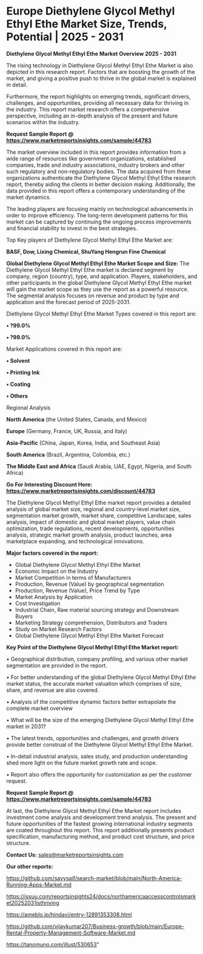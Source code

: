# Europe Diethylene Glycol Methyl Ethyl Ethe Market Size, Trends, Potential | 2025 - 2031

<Strong> Diethylene Glycol Methyl Ethyl Ethe Market Overview 2025 - 2031</strong>

The rising technology in Diethylene Glycol Methyl Ethyl Ethe Market is also depicted in this research report. Factors that are boosting the growth of the market, and giving a positive push to thrive in the global market is explained in detail.

Furthermore, the report highlights on emerging trends, significant drivers, challenges, and opportunities, providing all necessary data for thriving in the industry. This report market research offers a comprehensive perspective, including an in-depth analysis of the present and future scenarios within the industry.

<strong>Request Sample Report @ <a href=https://www.marketreportsinsights.com/sample/44783>https://www.marketreportsinsights.com/sample/44783</a></strong>

The market overview included in this report provides information from a wide range of resources like government organizations, established companies, trade and industry associations, industry brokers and other such regulatory and non-regulatory bodies. The data acquired from these organizations authenticate the Diethylene Glycol Methyl Ethyl Ethe research report, thereby aiding the clients in better decision making. Additionally, the data provided in this report offers a contemporary understanding of the market dynamics.

The leading players are focusing mainly on technological advancements in order to improve efficiency. The long-term development patterns for this market can be captured by continuing the ongoing process improvements and financial stability to invest in the best strategies.

Top Key players of Diethylene Glycol Methyl Ethyl Ethe Market are:

<strong>BASF, Dow, Lixing Chemical, ShuYang Hengrun Fine Chemical</strong>

<strong><b>Global Diethylene Glycol Methyl Ethyl Ethe Market Scope and Size:</b></strong>
The Diethylene Glycol Methyl Ethyl Ethe market is declared segment by company, region (country), type, and application. Players, stakeholders, and other participants in the global Diethylene Glycol Methyl Ethyl Ethe market will gain the market scope as they use the report as a powerful resource. The segmental analysis focuses on revenue and product by type and application and the forecast period of 2025-2031.

Diethylene Glycol Methyl Ethyl Ethe Market Types covered in this report are:

<strong>•  ?99.0%

•  ?99.0%</strong>

Market Applications covered in this report are:

<strong>•  Solvent

•  Printing Ink

•  Coating

•  Others</strong> 

Regional Analysis

<strong>North America</strong> (the United States, Canada, and Mexico)

<strong>Europe</strong> (Germany, France, UK, Russia, and Italy)

<strong>Asia-Pacific</strong> (China, Japan, Korea, India, and Southeast Asia)

<strong>South America</strong> (Brazil, Argentina, Colombia, etc.)

<strong>The Middle East and Africa</strong> (Saudi Arabia, UAE, Egypt, Nigeria, and South Africa)

<strong>Go For Interesting Discount Here: <a href=https://www.marketreportsinsights.com/discount/44783>https://www.marketreportsinsights.com/discount/44783</a></strong>

The Diethylene Glycol Methyl Ethyl Ethe market report provides a detailed analysis of global market size, regional and country-level market size, segmentation market growth, market share, competitive Landscape, sales analysis, impact of domestic and global market players, value chain optimization, trade regulations, recent developments, opportunities analysis, strategic market growth analysis, product launches, area marketplace expanding, and technological innovations.

<strong><b>Major factors covered in the report:</b></strong>
<ul>
  <li>Global Diethylene Glycol Methyl Ethyl Ethe Market </li>
  <li>Economic Impact on the Industry</li>
  <li>Market Competition in terms of Manufacturers</li>
  <li>Production, Revenue (Value) by geographical segmentation</li>
  <li>Production, Revenue (Value), Price Trend by Type</li>
  <li>Market Analysis by Application</li>
  <li>Cost Investigation</li>
  <li>Industrial Chain, Raw material sourcing strategy and Downstream Buyers</li>
  <li>Marketing Strategy comprehension, Distributors and Traders</li>
  <li>Study on Market Research Factors</li>
  <li>Global Diethylene Glycol Methyl Ethyl Ethe Market Forecast</li>
</ul>

<strong><b>Key Point of the Diethylene Glycol Methyl Ethyl Ethe Market report:</b></strong>

• Geographical distribution, company profiling, and various other market segmentation are provided in the report.

• For better understanding of the global Diethylene Glycol Methyl Ethyl Ethe market status, the accurate market valuation which comprises of size, share, and revenue are also covered.

• Analysis of the competitive dynamic factors better extrapolate the complete market overview

• What will be the size of the emerging Diethylene Glycol Methyl Ethyl Ethe market in 2031?

• The latest trends, opportunities and challenges, and growth drivers provide better construal of the Diethylene Glycol Methyl Ethyl Ethe Market.

• In-detail industrial analysis, sales study, and production understanding shed more light on the future market growth rate and scope.

• Report also offers the opportunity for customization as per the customer request.

<strong>Request Sample Report @ <a href=https://www.marketreportsinsights.com/sample/44783>https://www.marketreportsinsights.com/sample/44783</a></strong>

At last, the Diethylene Glycol Methyl Ethyl Ethe Market report includes investment come analysis and development trend analysis. The present and future opportunities of the fastest growing international industry segments are coated throughout this report. This report additionally presents product specification, manufacturing method, and product cost structure, and price structure.

<strong>Contact Us:</strong>
sales@marketreportsinsights.com

<strong>Our other reports:</strong>

<a href=https://github.com/sayysaif/search-market/blob/main/North-America-Running-Apps-Market.md>https://github.com/sayysaif/search-market/blob/main/North-America-Running-Apps-Market.md</a>

<a href=https://issuu.com/reportsinsights24/docs/northamericaaccesscontrolsmarket20252031isthriving>https://issuu.com/reportsinsights24/docs/northamericaaccesscontrolsmarket20252031isthriving</a>

<a href=https://ameblo.jp/hindavi/entry-12891353308.html>https://ameblo.jp/hindavi/entry-12891353308.html</a>

<a href=https://github.com/vijaykumar207/Business-growth/blob/main/Europe-Rental-Property-Management-Software-Market.md>https://github.com/vijaykumar207/Business-growth/blob/main/Europe-Rental-Property-Management-Software-Market.md</a>

<a href=https://tanomuno.com/illust/530653>https://tanomuno.com/illust/530653</a>"
